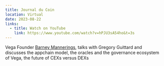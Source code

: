 ```yaml
---
title: Journal du Coin
location: Virtual
date: 2023-08-22
links:
  - title: Watch on YouTube
    link: https://www.youtube.com/watch?v=hPJU3sA54ho&t=3s
---
```


Vega Founder <a href="https://twitter.com/barnabee" target="_blank">Barney Mannerings</a>, talks with Gregory Guittard and discusses the appchain model, the oracles and the governance ecosystem of Vega, the future of CEXs versus DEXs

